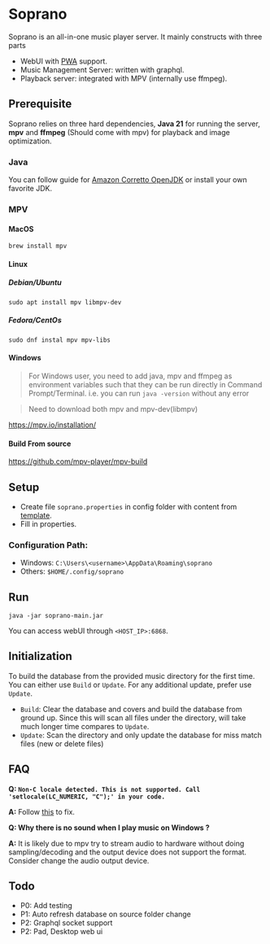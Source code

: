 # Soprano

Soprano is an all-in-one music player server.  It mainly constructs with three parts
 - WebUI with [PWA](https://en.wikipedia.org/wiki/Progressive_web_app) support.
 - Music Management Server: written with graphql.
 - Playback server: integrated with MPV (internally use ffmpeg).

## Prerequisite
Soprano relies on three hard dependencies, **Java 21** for running the server, **mpv** and **ffmpeg** (Should come with mpv) for playback and image optimization.

### Java
You can follow guide for [Amazon Corretto OpenJDK](https://docs.aws.amazon.com/corretto/latest/corretto-21-ug/what-is-corretto-21.html) or install your own favorite JDK.

### MPV
#### MacOS

```
brew install mpv
```

#### Linux
##### Debian/Ubuntu
```
sudo apt install mpv libmpv-dev
```

##### Fedora/CentOs
```
sudo dnf instal mpv mpv-libs
```
#### Windows
> For Windows user, you need to add java, mpv and ffmpeg as environment variables such that they can be run directly in Command Prompt/Terminal.
> i.e. you can run `java -version` without any error

> Need to download both mpv and mpv-dev(libmpv)

https://mpv.io/installation/

#### Build From source

https://github.com/mpv-player/mpv-build


## Setup

 - Create file `soprano.properties` in config folder with content from [template](https://github.com/zluo01/soprano/blob/main/soprano.properties.template). 
 - Fill in properties.

### Configuration Path:
- Windows: `C:\Users\<username>\AppData\Roaming\soprano`
- Others: `$HOME/.config/soprano`


## Run
```
java -jar soprano-main.jar
```
You can access webUI through `<HOST_IP>:6868`.

## Initialization

To build the database from the provided music directory for the first time. You can either use `Build` or `Update`.  For any additional update, prefer use `Update`.

 - `Build`: Clear the database and covers and build the database from ground up. Since this will scan all files under the directory, will take much longer time compares to `Update`.
 - `Update`: Scan the directory and only update the database for miss match files (new or delete files)

## FAQ

**Q: `Non-C locale detected. This is not supported. Call 'setlocale(LC_NUMERIC, "C");' in your code.`**

**A:** Follow [this](https://askubuntu.com/a/724343) to fix.

**Q: Why there is no sound when I play music on Windows ?**

**A:** It is likely due to mpv try to stream audio to hardware without doing sampling/decoding and the output device does not support the format. Consider change the audio output device.


## Todo
 - P0: Add testing
 - P1: Auto refresh database on source folder change
 - P2: Graphql socket support
 - P2: Pad, Desktop web ui
